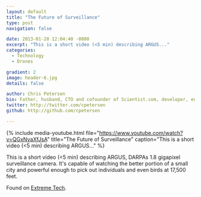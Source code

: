 ```yaml
---
layout: default
title: "The Future of Surveillance"
type: post
navigation: false

date: 2013-01-28 12:04:40 -0800
excerpt: "This is a short video (<5 min) describing ARGUS..."
categories:
  - Technology
  - Drones

gradient: 2
image: header-6.jpg
details: false

author: Chris Petersen
bio: Father, husband, CTO and cofounder of Scientist.com, developer, entrepreneur and technologist.
twitter: http://twitter.com/cpetersen
github: http://github.com/cpetersen

---
```


{% include media-youtube.html file="https://www.youtube.com/watch?v=QGxNyaXfJsA" title="The Future of Surveillance" caption="This is a short video (<5 min) describing ARGUS..." %}

 This is a short video (<5 min) describing ARGUS, DARPAs 1.8 gigapixel surveillance camera. It's capable of watching the better portion of a small city and powerful enough to pick out individuals and even birds at 17,500 feet. 

 Found on  [Extreme Tech](http://www.extremetech.com/extreme/146909-darpa-shows-off-1-8-gigapixel-surveillance-drone-can-spot-a-terrorist-from-20000-feet?utm_source=rss&utm_medium=rss&utm_campaign=darpa-shows-off-1-8-gigapixel-surveillance-drone-can-spot-a-terrorist-from-20000-feet). 
